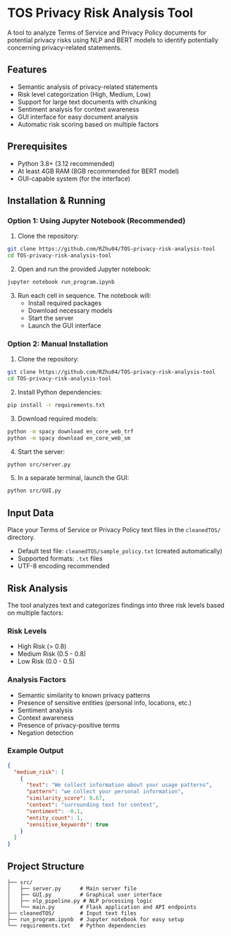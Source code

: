 # TOS Privacy Risk Analysis Tool

A tool to analyze Terms of Service and Privacy Policy documents for potential privacy risks using NLP and BERT models to identify potentially concerning privacy-related statements.

## Features
- Semantic analysis of privacy-related statements
- Risk level categorization (High, Medium, Low)
- Support for large text documents with chunking
- Sentiment analysis for context awareness
- GUI interface for easy document analysis
- Automatic risk scoring based on multiple factors

## Prerequisites

- Python 3.8+ (3.12 recommended)
- At least 4GB RAM (8GB recommended for BERT model)
- GUI-capable system (for the interface)

## Installation & Running

### Option 1: Using Jupyter Notebook (Recommended)

1. Clone the repository:
```bash
git clone https://github.com/RZhu04/TOS-privacy-risk-analysis-tool
cd TOS-privacy-risk-analysis-tool
```

2. Open and run the provided Jupyter notebook:
```bash
jupyter notebook run_program.ipynb
```

3. Run each cell in sequence. The notebook will:
   - Install required packages
   - Download necessary models
   - Start the server
   - Launch the GUI interface

### Option 2: Manual Installation

1. Clone the repository:
```bash
git clone https://github.com/RZhu04/TOS-privacy-risk-analysis-tool
cd TOS-privacy-risk-analysis-tool
```

2. Install Python dependencies:
```bash
pip install -r requirements.txt
```

3. Download required models:
```bash
python -m spacy download en_core_web_trf
python -m spacy download en_core_web_sm
```

4. Start the server:
```bash
python src/server.py
```

5. In a separate terminal, launch the GUI:
```bash
python src/GUI.py
```

## Input Data

Place your Terms of Service or Privacy Policy text files in the `cleanedTOS/` directory. 
- Default test file: `cleanedTOS/sample_policy.txt` (created automatically)
- Supported formats: `.txt` files
- UTF-8 encoding recommended

## Risk Analysis

The tool analyzes text and categorizes findings into three risk levels based on multiple factors:

### Risk Levels
- High Risk (> 0.8)
- Medium Risk (0.5 - 0.8)
- Low Risk (0.0 - 0.5)

### Analysis Factors
- Semantic similarity to known privacy patterns
- Presence of sensitive entities (personal info, locations, etc.)
- Sentiment analysis
- Context awareness
- Presence of privacy-positive terms
- Negation detection

### Example Output
```json
{
  "medium_risk": [
    {
      "text": "We collect information about your usage patterns",
      "pattern": "we collect your personal information",
      "similarity_score": 0.67,
      "context": "surrounding text for context",
      "sentiment": -0.1,
      "entity_count": 1,
      "sensitive_keywords": true
    }
  ]
}
```

## Project Structure

```
├── src/
│   ├── server.py      # Main server file
│   ├── GUI.py         # Graphical user interface
│   ├── nlp_pipeline.py # NLP processing logic
│   └── main.py        # Flask application and API endpoints
├── cleanedTOS/        # Input text files
├── run_program.ipynb  # Jupyter notebook for easy setup
└── requirements.txt   # Python dependencies
```
